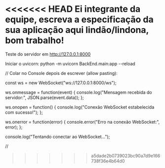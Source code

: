 <<<<<<< HEAD
Ei integrante da equipe, escreva a especificação da sua aplicação aqui lindão/lindona, bom trabalho!
=======
Teste do servidor em http://127.0.0.1:8000 

Iniciar o uvicorn: python -m uvicorn BackEnd.main:app --reload


// Colar no Console depois de escrever (allow pasting):

const ws = new WebSocket("ws://127.0.0.1:8000/ws");

ws.onmessage = function(event) {
    console.log("Mensagem recebida do servidor:", JSON.parse(event.data));
};

ws.onopen = function() {
    console.log("Conexão WebSocket estabelecida com sucesso!");
};

ws.onerror = function(error) {
    console.error("Erro na conexão WebSocket:", error);
};

console.log("Tentando conectar ao WebSocket...");

//
>>>>>>> a5dade2b0739023bc90a7d9e166738f36e4b64d0
